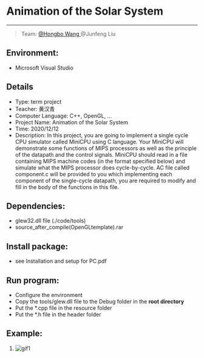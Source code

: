 # Animation of the Solar System

-----

>  Team: [@Hongbo Wang ](https://github.com/BOBWang1117) @Junfeng Liu
>
>  

## **Environment:**

- Microsoft Visual Studio

  

## **Details**

- Type: term project
- Teacher: 黄汉青
- Computer Language: C++, OpenGL, ...
- Project Name: Animation of the Solar System
- Time: 2020/12/12
- Description: In this project, you are going to implement a single cycle CPU simulator called MiniCPU using C language. Your MiniCPU will demonstrate some functions of MIPS processors as well as the principle of the datapath and the control signals. MiniCPU should read in a file containing MIPS machine codes (in the format specified below) and simulate what the MIPS processor does cycle-by-cycle. AC file called component.c will be provided to you which implementing each component of the single-cycle datapath, you are required to modify and fill in the body of the functions in this file.

## **Dependencies:** 

- glew32.dll file (./code/tools)
- source_after_compile(OpenGLtemplate).rar



## **Install package:**

- see Installation and setup for PC.pdf




## **Run program:**

- Configure the environment
- Copy the tools/glew.dll file to the Debug folder in the **root directory**
- Put the *.cpp file in the resource folder
- Put the *.h file in the header folder



## **Example:**

1. ![gif1](./gif/solar-min.gif)

   

   

